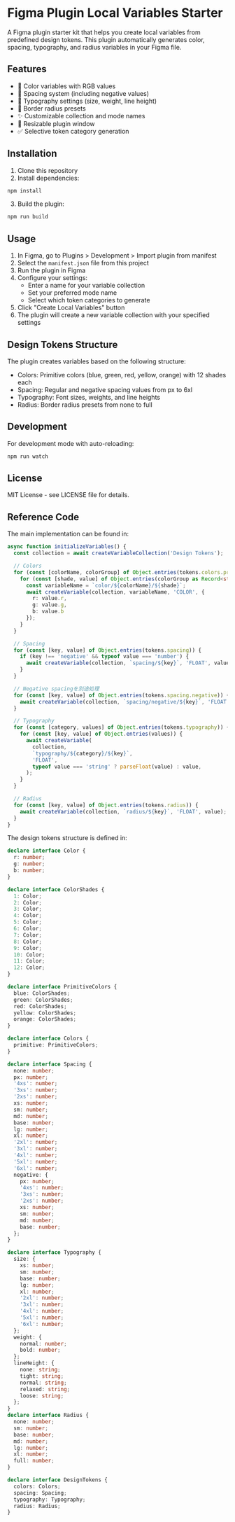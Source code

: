 # Figma Plugin Local Variables Starter

A Figma plugin starter kit that helps you create local variables from predefined design tokens. This plugin automatically generates color, spacing, typography, and radius variables in your Figma file.

## Features

- 🎨 Color variables with RGB values
- 📏 Spacing system (including negative values)
- 📝 Typography settings (size, weight, line height)
- 🔄 Border radius presets
- ✨ Customizable collection and mode names
- 🔄 Resizable plugin window
- ✅ Selective token category generation

## Installation

1. Clone this repository
2. Install dependencies:

```bash
npm install
```

3. Build the plugin:

```bash
npm run build
```

## Usage

1. In Figma, go to Plugins > Development > Import plugin from manifest
2. Select the `manifest.json` file from this project
3. Run the plugin in Figma
4. Configure your settings:
   - Enter a name for your variable collection
   - Set your preferred mode name
   - Select which token categories to generate
5. Click "Create Local Variables" button
6. The plugin will create a new variable collection with your specified settings

## Design Tokens Structure

The plugin creates variables based on the following structure:

- Colors: Primitive colors (blue, green, red, yellow, orange) with 12 shades each
- Spacing: Regular and negative spacing values from px to 6xl
- Typography: Font sizes, weights, and line heights
- Radius: Border radius presets from none to full

## Development

For development mode with auto-reloading:
```bash
npm run watch
```

## License

MIT License - see LICENSE file for details.

## Reference Code
The main implementation can be found in:

```169:212:src/code.ts
async function initializeVariables() {
  const collection = await createVariableCollection('Design Tokens');

  // Colors
  for (const [colorName, colorGroup] of Object.entries(tokens.colors.primitive)) {
    for (const [shade, value] of Object.entries(colorGroup as Record<string, { r: number; g: number; b: number }>)) {
      const variableName = `color/${colorName}/${shade}`;
      await createVariable(collection, variableName, 'COLOR', {
        r: value.r,
        g: value.g,
        b: value.b
      });
    }
  }

  // Spacing
  for (const [key, value] of Object.entries(tokens.spacing)) {
    if (key !== 'negative' && typeof value === 'number') {
      await createVariable(collection, `spacing/${key}`, 'FLOAT', value);
    }
  }

  // Negative spacingを別途処理
  for (const [key, value] of Object.entries(tokens.spacing.negative)) {
    await createVariable(collection, `spacing/negative/${key}`, 'FLOAT', value);
  }

  // Typography
  for (const [category, values] of Object.entries(tokens.typography)) {
    for (const [key, value] of Object.entries(values)) {
      await createVariable(
        collection,
        `typography/${category}/${key}`,
        'FLOAT',
        typeof value === 'string' ? parseFloat(value) : value,
      );
    }
  }

  // Radius
  for (const [key, value] of Object.entries(tokens.radius)) {
    await createVariable(collection, `radius/${key}`, 'FLOAT', value);
  }
}
```


The design tokens structure is defined in:

```1:104:src/types.d.ts
declare interface Color {
  r: number;
  g: number;
  b: number;
}

declare interface ColorShades {
  1: Color;
  2: Color;
  3: Color;
  4: Color;
  5: Color;
  6: Color;
  7: Color;
  8: Color;
  9: Color;
  10: Color;
  11: Color;
  12: Color;
}

declare interface PrimitiveColors {
  blue: ColorShades;
  green: ColorShades;
  red: ColorShades;
  yellow: ColorShades;
  orange: ColorShades;
}

declare interface Colors {
  primitive: PrimitiveColors;
}

declare interface Spacing {
  none: number;
  px: number;
  '4xs': number;
  '3xs': number;
  '2xs': number;
  xs: number;
  sm: number;
  md: number;
  base: number;
  lg: number;
  xl: number;
  '2xl': number;
  '3xl': number;
  '4xl': number;
  '5xl': number;
  '6xl': number;
  negative: {
    px: number;
    '4xs': number;
    '3xs': number;
    '2xs': number;
    xs: number;
    sm: number;
    md: number;
    base: number;
  };
}

declare interface Typography {
  size: {
    xs: number;
    sm: number;
    base: number;
    lg: number;
    xl: number;
    '2xl': number;
    '3xl': number;
    '4xl': number;
    '5xl': number;
    '6xl': number;
  };
  weight: {
    normal: number;
    bold: number;
  };
  lineHeight: {
    none: string;
    tight: string;
    normal: string;
    relaxed: string;
    loose: string;
  };
}
declare interface Radius {
  none: number;
  sm: number;
  base: number;
  md: number;
  lg: number;
  xl: number;
  full: number;
}

declare interface DesignTokens {
  colors: Colors;
  spacing: Spacing;
  typography: Typography;
  radius: Radius;
}
```
